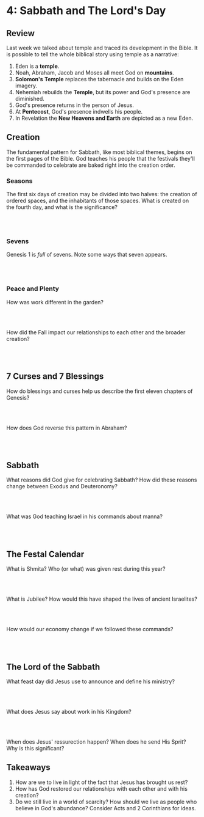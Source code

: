 # 4: Sabbath and The Lord's Day

## Review

Last week we talked about temple and traced its development in the Bible. It is possible to tell the whole biblical story using temple as a narrative:

1. Eden is a **temple**.
2. Noah, Abraham, Jacob and Moses all meet God on **mountains**.
3. **Solomon's** **Temple** replaces the tabernacle and builds on the Eden imagery.
4. Nehemiah rebuilds the **Temple**, but its power and God's presence are diminished. 
5. God's presence returns in the person of Jesus. 
6. At **Pentecost**, God's presence indwells his people. 
7. In Revelation the **New Heavens and Earth** are depicted as a new Eden. 

## Creation

The fundamental pattern for Sabbath, like most biblical themes, begins on the first pages of the Bible. God teaches his people that the festivals they'll be commanded to celebrate are baked right into the creation order.

### Seasons

The first six days of creation may be divided into two halves: the creation of ordered spaces, and the inhabitants of those spaces. What is created on the fourth day, and what is the significance?

<br />
<br />

### Sevens

Genesis 1 is _full_ of sevens. Note some ways that seven appears.

<br />
<br />

###  Peace and Plenty

How was work different in the garden?

<br />
<br />

How did the Fall impact our relationships to each other and the broader creation?

<br />
<br />

## 7 Curses and 7 Blessings

How do blessings and curses help us describe the first eleven chapters of Genesis?

<br />
<br />

How does God reverse this pattern in Abraham?

<br />
<br />

## Sabbath

What reasons did God give for celebrating Sabbath? How did these reasons change between Exodus and Deuteronomy?

<br />
<br />

What was God teaching Israel in his commands about manna?

<br />
<br />

## The Festal Calendar

What is Shmita? Who (or what) was given rest during this year?

<br />
<br />

What is Jubilee? How would this have shaped the lives of ancient Israelites?

<br />
<br />

How would our economy change if we followed these commands?

<br />
<br />

## The Lord of the Sabbath

What feast day did Jesus use to announce and define his ministry?

<br />
<br />

What does Jesus say about work in his Kingdom?

<br />
<br />

When does Jesus' ressurection happen? When does he send His Sprit? Why is this significant?

## Takeaways

1. How are we to live in light of the fact that Jesus has brought us rest?
2. How has God restored our relationships with each other and with his creation?
3. Do we still live in a world of scarcity? How should we live as people who believe in God's abundance? Consider Acts and 2 Corinthians for ideas.
